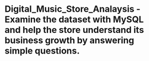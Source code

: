 # Digital_Music_Store_Analaysis - Examine the dataset with MySQL and help the store understand its business growth by answering simple questions.
